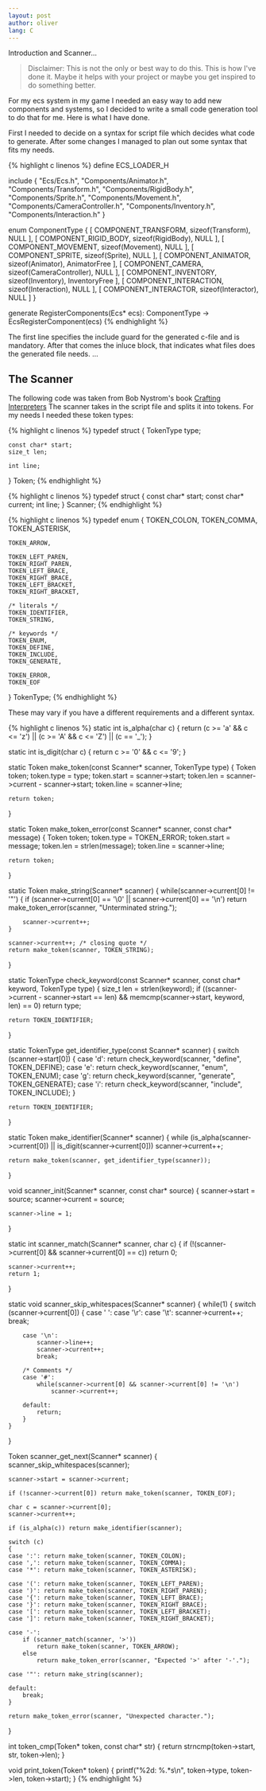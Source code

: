 ```yaml
---
layout: post
author: oliver
lang: C
---
```

Introduction and Scanner...

>Disclaimer: This is not the only or best way to do this. This is how I've done it. Maybe it helps with your project or maybe you get inspired to do something better.

For my ecs system in my game I needed an easy way to add new components and systems, so I decided to write a small code generation tool to do that for me.
Here is what I have done.

First I needed to decide on a syntax for script file which decides what code to generate. After some changes I managed to plan out some syntax that fits my needs.

{% highlight c linenos %}
define ECS_LOADER_H

include
{
    "Ecs/Ecs.h",
    "Components/Animator.h",
    "Components/Transform.h",
    "Components/RigidBody.h",
    "Components/Sprite.h",
    "Components/Movement.h",
    "Components/CameraController.h",
    "Components/Inventory.h",
    "Components/Interaction.h"
}

enum ComponentType
{
    [ COMPONENT_TRANSFORM,      sizeof(Transform),          NULL ],
    [ COMPONENT_RIGID_BODY,     sizeof(RigidBody),          NULL ],
    [ COMPONENT_MOVEMENT,       sizeof(Movement),           NULL ],
    [ COMPONENT_SPRITE,         sizeof(Sprite),             NULL ],
    [ COMPONENT_ANIMATOR,       sizeof(Animator),           AnimatorFree ],
    [ COMPONENT_CAMERA,         sizeof(CameraController),   NULL ],
    [ COMPONENT_INVENTORY,      sizeof(Inventory),          InventoryFree ],
    [ COMPONENT_INTERACTION,    sizeof(Interaction),        NULL ],
    [ COMPONENT_INTERACTOR,     sizeof(Interactor),         NULL ]
}

generate RegisterComponents(Ecs* ecs): ComponentType -> EcsRegisterComponent(ecs)
{% endhighlight %}

The first line specifies the include guard for the generated c-file and is mandatory. After that comes the inluce block, that indicates what files does the generated file needs.
...


## The Scanner

The following code was taken from Bob Nystrom's book [Crafting Interpreters](https://www.craftinginterpreters.com/)
The scanner takes in the script file and splits it into tokens. For my needs I needed these token types:

{% highlight c linenos %}
typedef struct
{
    TokenType type;

    const char* start;
    size_t len;

    int line;
} Token;
{% endhighlight %}

{% highlight c linenos %}
typedef struct
{
    const char* start;
    const char* current;
    int line;
} Scanner;
{% endhighlight %}

{% highlight c linenos %}
typedef enum
{
    TOKEN_COLON,
    TOKEN_COMMA,
    TOKEN_ASTERISK,

    TOKEN_ARROW,

    TOKEN_LEFT_PAREN,
    TOKEN_RIGHT_PAREN,
    TOKEN_LEFT_BRACE,
    TOKEN_RIGHT_BRACE,
    TOKEN_LEFT_BRACKET,
    TOKEN_RIGHT_BRACKET,
    
    /* literals */
    TOKEN_IDENTIFIER,
    TOKEN_STRING,

    /* keywords */
    TOKEN_ENUM,
    TOKEN_DEFINE,
    TOKEN_INCLUDE,
    TOKEN_GENERATE,

    TOKEN_ERROR,
    TOKEN_EOF
} TokenType;
{% endhighlight %}

These may vary if you have a different requirements and a different syntax.

{% highlight c linenos %}
static int is_alpha(char c)
{
    return (c >= 'a' && c <= 'z') || (c >= 'A' && c <= 'Z') || (c == '_');
}

static int is_digit(char c)
{
    return c >= '0' && c <= '9';
}

static Token make_token(const Scanner* scanner, TokenType type)
{
    Token token;
    token.type = type;
    token.start = scanner->start;
    token.len = scanner->current - scanner->start;
    token.line = scanner->line;

    return token;
}

static Token make_token_error(const Scanner* scanner, const char* message)
{
    Token token;
    token.type = TOKEN_ERROR;
    token.start = message;
    token.len = strlen(message);
    token.line = scanner->line;

    return token;
}

static Token make_string(Scanner* scanner)
{
    while(scanner->current[0] != '"')
    {
        if (scanner->current[0] == '\0' || scanner->current[0] == '\n')
            return make_token_error(scanner, "Unterminated string.");

        scanner->current++;
    }

    scanner->current++; /* closing quote */
    return make_token(scanner, TOKEN_STRING);
}

static TokenType check_keyword(const Scanner* scanner, const char* keyword, TokenType type)
{
    size_t len = strlen(keyword);
    if ((scanner->current - scanner->start == len) && memcmp(scanner->start, keyword, len) == 0)
        return type;

    return TOKEN_IDENTIFIER;
}

static TokenType get_identifier_type(const Scanner* scanner)
{
    switch (scanner->start[0])
    {
    case 'd': return check_keyword(scanner, "define", TOKEN_DEFINE);
    case 'e': return check_keyword(scanner, "enum", TOKEN_ENUM);
    case 'g': return check_keyword(scanner, "generate", TOKEN_GENERATE);
    case 'i': return check_keyword(scanner, "include", TOKEN_INCLUDE);
    }

    return TOKEN_IDENTIFIER;
}

static Token make_identifier(Scanner* scanner)
{
    while (is_alpha(scanner->current[0]) || is_digit(scanner->current[0])) 
        scanner->current++;

    return make_token(scanner, get_identifier_type(scanner));
}

void scanner_init(Scanner* scanner, const char* source)
{
    scanner->start = source;
    scanner->current = source;

    scanner->line = 1;
}

static int scanner_match(Scanner* scanner, char c)
{
    if (!(scanner->current[0] && scanner->current[0] == c))
        return 0;

    scanner->current++;
    return 1;
}

static void scanner_skip_whitespaces(Scanner* scanner)
{
    while(1)
    {
        switch (scanner->current[0])
        {
        case ' ':
        case '\r':
        case '\t':
            scanner->current++;
            break;

        case '\n':
            scanner->line++;
            scanner->current++;
            break;

        /* Comments */
        case '#':
            while(scanner->current[0] && scanner->current[0] != '\n')
                scanner->current++;
        
        default:
            return;
        }
    }
}

Token scanner_get_next(Scanner* scanner)
{
    scanner_skip_whitespaces(scanner);
    
    scanner->start = scanner->current;

    if (!scanner->current[0]) return make_token(scanner, TOKEN_EOF);

    char c = scanner->current[0];
    scanner->current++;

    if (is_alpha(c)) return make_identifier(scanner);

    switch (c)
    {
    case ':': return make_token(scanner, TOKEN_COLON);
    case ',': return make_token(scanner, TOKEN_COMMA);
    case '*': return make_token(scanner, TOKEN_ASTERISK);

    case '(': return make_token(scanner, TOKEN_LEFT_PAREN);
    case ')': return make_token(scanner, TOKEN_RIGHT_PAREN);
    case '{': return make_token(scanner, TOKEN_LEFT_BRACE);
    case '}': return make_token(scanner, TOKEN_RIGHT_BRACE);
    case '[': return make_token(scanner, TOKEN_LEFT_BRACKET);
    case ']': return make_token(scanner, TOKEN_RIGHT_BRACKET);

    case '-':
        if (scanner_match(scanner, '>'))
            return make_token(scanner, TOKEN_ARROW);
        else
            return make_token_error(scanner, "Expected '>' after '-'.");

    case '"': return make_string(scanner);
    
    default:
        break;
    }

    return make_token_error(scanner, "Unexpected character.");
}

int token_cmp(Token* token, const char* str)
{
    return strncmp(token->start, str, token->len);
}

void print_token(Token* token)
{
    printf("%2d: %.*s\n", token->type, token->len, token->start);
}
{% endhighlight %}